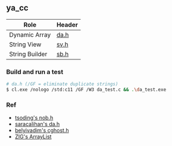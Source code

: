 ## ya_cc

| Role | Header |
| - | - |
| Dynamic Array | [da.h](/da.h) |
| String View | [sv.h](/sv.h) |
| String Builder | [sb.h](/sb.h) |

### Build and run a test
```sh
# da.h (/GF = eliminate duplicate strings)
$ cl.exe /nologo /std:c11 /GF /W3 da_test.c && .\da_test.exe
```

### Ref
- [tsoding's nob.h](https://github.com/tsoding/nob.h/blob/main/nob.h)
- [saracalihan's da.h](https://github.com/saracalihan/rey/blob/main/src/da.h)
- [belyivadim's cghost.h](https://github.com/belyivadim/cghost/blob/main/cghost.h)
- [ZIG's ArrayList](https://ziglang.org/documentation/master/std/#std.array_list.ArrayList)

